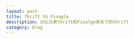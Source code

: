 ```yaml
---
layout: post
title: Thrift VS Finagle
description: 对比元素thrift和Finalge体系下的thrift
category: blog
---
```




